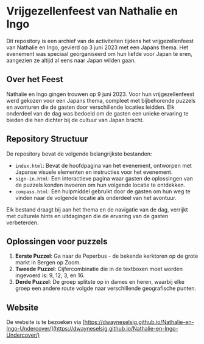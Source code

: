 # Vrijgezellenfeest van Nathalie en Ingo

Dit repository is een archief van de activiteiten tijdens het vrijgezellenfeest van Nathalie en Ingo, gevierd op 3 juni 2023 met een Japans thema. Het evenement was speciaal georganiseerd om hun liefde voor Japan te eren, aangezien ze altijd al eens naar Japan wilden gaan.

## Over het Feest

Nathalie en Ingo gingen trouwen op 9 juni 2023. Voor hun vrijgezellenfeest werd gekozen voor een Japans thema, compleet met bijbehorende puzzels en avonturen die de gasten door verschillende locaties leidden. Elk onderdeel van de dag was bedoeld om de gasten een unieke ervaring te bieden die hen dichter bij de cultuur van Japan bracht.

## Repository Structuur

De repository bevat de volgende belangrijkste bestanden:

- `index.html`: Bevat de hoofdpagina van het evenement, ontworpen met Japanse visuele elementen en instructies voor het evenement.
- `sign-in.html`: Een interactieve pagina waar gasten de oplossingen van de puzzels konden invoeren om hun volgende locatie te ontdekken.
- `compass.html`: Een hulpmiddel gebruikt door de gasten om hun weg te vinden naar de volgende locatie als onderdeel van het avontuur.

Elk bestand draagt bij aan het thema en de navigatie van de dag, verrijkt met culturele hints en uitdagingen die de ervaring van de gasten verbeterden.

## Oplossingen voor puzzels

1. **Eerste Puzzel**: Ga naar de Peperbus - de bekende kerktoren op de grote markt in Bergen op Zoom.
2. **Tweede Puzzel**: Cijfercombinatie die in de textboxen moet worden ingevoerd is: 9, 12, 3, en 16.
3. **Derde Puzzel**: De groep splitste op in dames en heren, waarbij elke groep een andere route volgde naar verschillende geografische punten.

## Website

De website is te bezoeken via [https://dwayneselsig.github.io/Nathalie-en-Ingo-Undercover/](https://dwayneselsig.github.io/Nathalie-en-Ingo-Undercover/)
